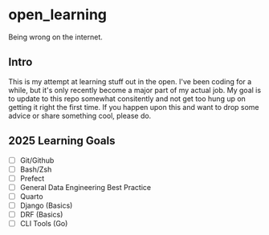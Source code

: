 # open_learning
Being wrong on the internet.

## Intro
This is my attempt at learning stuff out in the open. I've been coding for a while, but it's only recently become a major part of my actual job. My goal is to update to this repo somewhat consitently and not get too hung up on getting it right the first time. If you happen upon this and want to drop some advice or share something cool, please do.

## 2025 Learning Goals 
- [ ] Git/Github
- [ ] Bash/Zsh
- [ ] Prefect
- [ ] General Data Engineering Best Practice
- [ ] Quarto
- [ ] Django (Basics)
- [ ] DRF (Basics)
- [ ] CLI Tools (Go)
